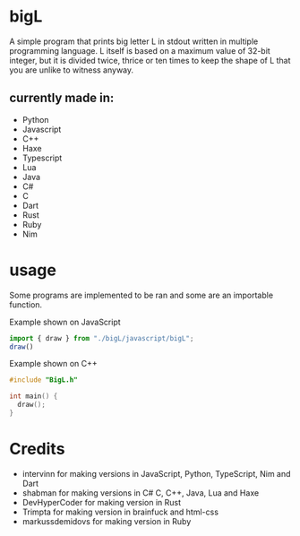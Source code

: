 # bigL
A simple program that prints big letter L in stdout written in multiple programming language.
L itself is based on a maximum value of 32-bit integer, but it is divided twice, thrice or ten times to keep the shape of L that you are unlike to witness anyway.
## currently made in:
* Python
* Javascript
* C++
* Haxe
* Typescript
* Lua
* Java
* C#
* C
* Dart
* Rust
* Ruby
* Nim

# usage
Some programs are implemented to be ran and some are an importable function.

Example shown on JavaScript
```js
import { draw } from "./bigL/javascript/bigL";
draw()
```

Example shown on C++
```cpp
#include "BigL.h"

int main() {
  draw();
}
```

# Credits
* intervinn for making versions in JavaScript, Python, TypeScript, Nim and Dart
* shabman for making versions in C# C, C++, Java, Lua and Haxe
* DevHyperCoder for making version in Rust
* Trimpta for making version in brainfuck and html-css
* markussdemidovs for making version in Ruby

